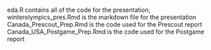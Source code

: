 eda.R contains all of the code for the presentation, winterolympics_pres.Rmd is the markdown file for the presentation
Canada_Prescout_Prep.Rmd is the code used for the Prescout report
Canada_USA_Postgame_Prep.Rmd is the code used for the Postgame report
